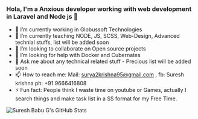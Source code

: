 ### Hola, I'm a Anxious developer working with web development in Laravel and Node js 👋


- 🔭 I’m currently working in Globussoft Technologies 
- 🌱 I’m currently teaching NODE, JS, SCSS, Web-Design, Advanced technial stuffs, list will be added soon
- 👯 I’m looking to collaborate on Open source projects
- 🤔 I’m looking for help with Docker and Cubernates
- 💬 Ask me about any technical related stuff - Precious list will be added soon
- 📫 How to reach me: Mail: surya2krishna95@gmail.com , fb: Suresh krishna ph: +91 9666416808
- ⚡ Fun fact: People think I waste time on youtube or Games, actually I search things and make task list in a SS format for my Free Time.


<img src="https://github-readme-stats.vercel.app/api?username=SURESH-BABU-G&show_icons=true&theme=algolia&bg_color=45,d16ba5,ef7b94,ff9486,ffb17f,ffd085,f9dd83,efea85,e1f88c,d0f97e,bbf971,a2fa67,82fb5f&text_color=070700&icon_color=C33184&title_color=270293&hide_border=true" alt="Suresh Babu G's GitHub Stats" />
